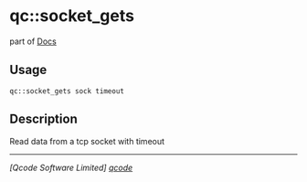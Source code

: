 qc::socket_gets
===============

part of [Docs](.)

Usage
-----
`qc::socket_gets sock timeout`

Description
-----------
Read data from a tcp socket with timeout

----------------------------------
*[Qcode Software Limited] [qcode]*

[qcode]: www.qcode.co.uk "Qcode Software"